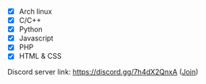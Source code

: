 - [x] Arch linux
- [x] C/C++
- [x] Python
- [x] Javascript
- [x] PHP
- [x] HTML & CSS

Discord server link: https://discord.gg/7h4dX2QnxA ([Join](https://discord.gg/7h4dX2QnxA))
